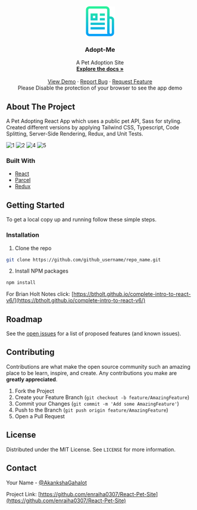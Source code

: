 



<!-- PROJECT LOGO -->
<br />
<p align="center">
  <a href="https://github.com/enraiha0307/React-Pet-Site">
    <img src="images/logo.png" alt="Logo" width="80" height="80">
  </a>

  <h3 align="center">Adopt-Me</h3>

  <p align="center">
    A Pet Adoption Site
  <br />
    <a href="https://github.com/enraiha0307/React-Pet-Site"><strong>Explore the docs »</strong></a>
    <br />
    <br />
    <a href="https://enraiha0307.github.io/Adopt-Me/">View Demo</a>
    ·
    <a href="https://github.com/enraiha0307/React-Pet-Site/issues">Report Bug</a>
    ·
    <a href="https://github.com/enraiha0307/React-Pet-Site/issues">Request Feature</a>
  <br />
  Please Disable the protection of your browser to see the app demo
  </p>
</p>





<!-- ABOUT THE PROJECT -->
## About The Project

A Pet Adopting React App which uses a public pet API, Sass for styling. Created different versions by applying Tailwind CSS, Typescript, Code Splitting, Server-Side Rendering, Redux, and Unit Tests.

![1](https://user-images.githubusercontent.com/26249973/129167394-efd0a9a6-adc0-4e5a-bcdd-bb6c78d3e529.png)
![2](https://user-images.githubusercontent.com/26249973/129167406-b6579981-dd67-4f75-96bb-46ba31ca9867.png)
![4](https://user-images.githubusercontent.com/26249973/129167417-736e47d7-05b5-4d0e-8f64-23f12ce766d3.png)
![5](https://user-images.githubusercontent.com/26249973/129167428-98feaa83-b644-4379-8f84-6bc5a7459ea1.png)
### Built With

* [React]()
* [Parcel]()
* [Redux]()



<!-- GETTING STARTED -->
## Getting Started

To get a local copy up and running follow these simple steps.



### Installation

1. Clone the repo
```sh
git clone https://github.com/github_username/repo_name.git
```
2. Install NPM packages
```sh
npm install
```

For Brian Holt Notes click:
[https://btholt.github.io/complete-intro-to-react-v6/](https://btholt.github.io/complete-intro-to-react-v6/)




<!-- ROADMAP -->
## Roadmap

See the [open issues](https://github.com/enraiha0307/React-Pet-Site/issues) for a list of proposed features (and known issues).



<!-- CONTRIBUTING -->
## Contributing

Contributions are what make the open source community such an amazing place to be learn, inspire, and create. Any contributions you make are **greatly appreciated**.

1. Fork the Project
2. Create your Feature Branch (`git checkout -b feature/AmazingFeature`)
3. Commit your Changes (`git commit -m 'Add some AmazingFeature'`)
4. Push to the Branch (`git push origin feature/AmazingFeature`)
5. Open a Pull Request



<!-- LICENSE -->
## License

Distributed under the MIT License. See `LICENSE` for more information.



<!-- CONTACT -->
## Contact

Your Name - [@AkankshaGahalot](https://twitter.com/AkankshaGahalot) 

Project Link: [https://github.com/enraiha0307/React-Pet-Site](https://github.com/enraiha0307/React-Pet-Site)







